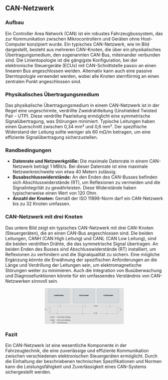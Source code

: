 ## CAN-Netzwerk

### Aufbau

Ein Controller Area Network (CAN) ist ein robustes Fahrzeugbussystem, das zur Kommunikation zwischen Mikrocontrollern und Geräten ohne Host-Computer konzipiert wurde. Ein typisches CAN-Netzwerk, wie im Bild dargestellt, besteht aus mehreren CAN-Knoten, die über ein physikalisches Übertragungsmedium, den sogenannten CAN-Bus, miteinander verbunden sind. Die Linientopologie ist die gängigste Konfiguration, bei der elektronische Steuergeräte (ECUs) mit CAN-Schnittstelle passiv an einen linearen Bus angeschlossen werden. Alternativ kann auch eine passive Sterntopologie verwendet werden, wobei alle Knoten sternförmig an einen zentralen Punkt angeschlossen sind.

### Physikalisches Übertragungsmedium

Das physikalische Übertragungsmedium in einem CAN-Netzwerk ist in der Regel eine ungeschirmte, verdrillte Zweidrahtleitung (Unshielded Twisted Pair - UTP). Diese verdrillte Paarleitung ermöglicht eine symmetrische Signalübertragung, was Störungen minimiert. Typische Leitungen haben einen Querschnitt zwischen 0,34 mm² und 0,6 mm². Der spezifische Widerstand der Leitung sollte weniger als 60 mΩ/m betragen, um eine effiziente Signalübertragung sicherzustellen.

### Randbedingungen

- **Datenrate und Netzwerkgröße:** Die maximale Datenrate in einem CAN-Netzwerk beträgt 1 MBit/s. Bei dieser Datenrate ist eine maximale Netzwerkreichweite von etwa 40 Metern zulässig.
- **Busabschlusswiderstände:** An den Enden des CAN-Busses befinden sich Abschlusswiderstände (RT), um Reflexionen zu vermeiden und die Signalintegrität zu gewährleisten. Diese Widerstände haben typischerweise einen Wert von 120 Ohm.
- **Anzahl der Knoten:** Gemäß der ISO 11898-Norm darf ein CAN-Netzwerk bis zu 32 Knoten umfassen.

### CAN-Netzwerk mit drei Knoten

Das untere Bild zeigt ein typisches CAN-Netzwerk mit drei CAN-Knoten (Steuergeräten), die an einen CAN-Bus angeschlossen sind. Die beiden Leitungen, CANH (CAN High Leitung) und CANL (CAN Low Leitung), sind die beiden verdrillten Drähte, die das symmetrische Signal übertragen. An beiden Enden des Busses sind Abschlusswiderstände (RT) installiert, um Reflexionen zu verhindern und die Signalqualität zu sichern. Eine mögliche Ergänzung könnte die Erwähnung der spezifischen Anforderungen an die Länge und Verdrillung der Leitungen sein, um elektromagnetische Störungen weiter zu minimieren. Auch die Integration von Busüberwachung und Diagnosefunktionen könnte für ein umfassendes Verständnis von CAN-Netzwerken sinnvoll sein.

<img src="./image/README/1712017258157.png" alt="CAN-Netzwerk" style="max-width:50%; display: block; margin: 0 auto;" />


### Fazit

Ein CAN-Netzwerk ist eine wesentliche Komponente in der Fahrzeugtechnik, die eine zuverlässige und effiziente Kommunikation zwischen verschiedenen elektronischen Steuergeräten ermöglicht. Durch die Einhaltung der beschriebenen technischen Spezifikationen und Normen kann die Leistungsfähigkeit und Zuverlässigkeit eines CAN-Systems sichergestellt werden.
